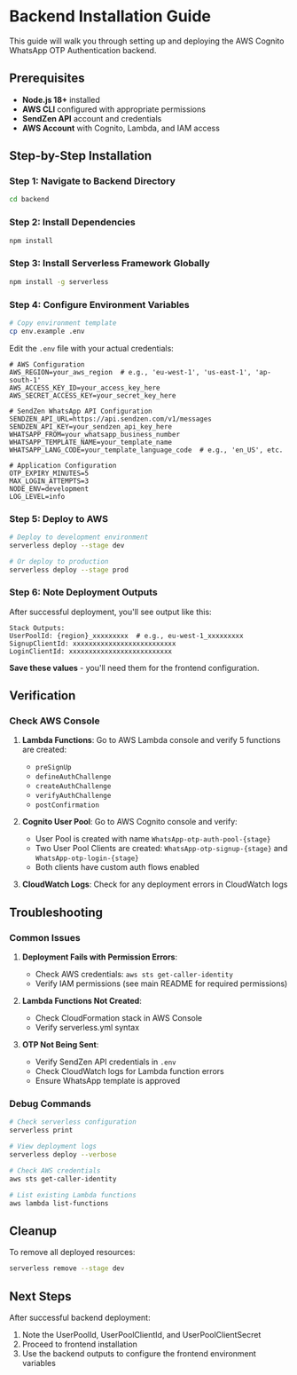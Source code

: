 # Backend Installation Guide

This guide will walk you through setting up and deploying the AWS Cognito WhatsApp OTP Authentication backend.

## Prerequisites

- **Node.js 18+** installed
- **AWS CLI** configured with appropriate permissions
- **SendZen API** account and credentials
- **AWS Account** with Cognito, Lambda, and IAM access

## Step-by-Step Installation

### Step 1: Navigate to Backend Directory
```bash
cd backend
```

### Step 2: Install Dependencies
```bash
npm install
```

### Step 3: Install Serverless Framework Globally
```bash
npm install -g serverless
```

### Step 4: Configure Environment Variables
```bash
# Copy environment template
cp env.example .env
```

Edit the `.env` file with your actual credentials:

```env
# AWS Configuration
AWS_REGION=your_aws_region  # e.g., 'eu-west-1', 'us-east-1', 'ap-south-1'
AWS_ACCESS_KEY_ID=your_access_key_here
AWS_SECRET_ACCESS_KEY=your_secret_key_here

# SendZen WhatsApp API Configuration
SENDZEN_API_URL=https://api.sendzen.com/v1/messages
SENDZEN_API_KEY=your_sendzen_api_key_here
WHATSAPP_FROM=your_whatsapp_business_number
WHATSAPP_TEMPLATE_NAME=your_template_name
WHATSAPP_LANG_CODE=your_template_language_code  # e.g., 'en_US', etc.

# Application Configuration
OTP_EXPIRY_MINUTES=5
MAX_LOGIN_ATTEMPTS=3
NODE_ENV=development
LOG_LEVEL=info
```

### Step 5: Deploy to AWS
```bash
# Deploy to development environment
serverless deploy --stage dev

# Or deploy to production
serverless deploy --stage prod
```

### Step 6: Note Deployment Outputs
After successful deployment, you'll see output like this:

```
Stack Outputs:
UserPoolId: {region}_xxxxxxxxx  # e.g., eu-west-1_xxxxxxxxx
SignupClientId: xxxxxxxxxxxxxxxxxxxxxxxxxx
LoginClientId: xxxxxxxxxxxxxxxxxxxxxxxxxx
```

**Save these values** - you'll need them for the frontend configuration.

## Verification

### Check AWS Console
1. **Lambda Functions**: Go to AWS Lambda console and verify 5 functions are created:
   - `preSignUp`
   - `defineAuthChallenge`
   - `createAuthChallenge`
   - `verifyAuthChallenge`
   - `postConfirmation`

2. **Cognito User Pool**: Go to AWS Cognito console and verify:
   - User Pool is created with name `WhatsApp-otp-auth-pool-{stage}`
   - Two User Pool Clients are created: `WhatsApp-otp-signup-{stage}` and `WhatsApp-otp-login-{stage}`
   - Both clients have custom auth flows enabled

3. **CloudWatch Logs**: Check for any deployment errors in CloudWatch logs

## Troubleshooting

### Common Issues

1. **Deployment Fails with Permission Errors**:
   - Check AWS credentials: `aws sts get-caller-identity`
   - Verify IAM permissions (see main README for required permissions)

2. **Lambda Functions Not Created**:
   - Check CloudFormation stack in AWS Console
   - Verify serverless.yml syntax

3. **OTP Not Being Sent**:
   - Verify SendZen API credentials in `.env`
   - Check CloudWatch logs for Lambda function errors
   - Ensure WhatsApp template is approved

### Debug Commands
```bash
# Check serverless configuration
serverless print

# View deployment logs
serverless deploy --verbose

# Check AWS credentials
aws sts get-caller-identity

# List existing Lambda functions
aws lambda list-functions
```

## Cleanup

To remove all deployed resources:
```bash
serverless remove --stage dev
```

## Next Steps

After successful backend deployment:
1. Note the UserPoolId, UserPoolClientId, and UserPoolClientSecret
2. Proceed to frontend installation
3. Use the backend outputs to configure the frontend environment variables
